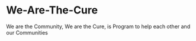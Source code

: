 # We-Are-The-Cure
We are the Community, We are the Cure, is  Program to help each other and our Communities
